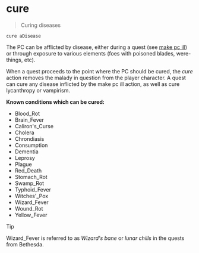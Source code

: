 # cure

> Curing diseases

```
cure aDisease
```

The PC can be afflicted by disease, either during a quest (see [make pc ill](./make.md#infecting-the-player)) or through exposure to various elements (foes with poisoned blades, were-things, etc).

When a quest proceeds to the point where the PC should be cured, the _cure_ action removes the malady in question from the player character. A quest can cure any disease inflicted by the make pc ill action, as well as cure lycanthropy or vampirism.

**Known conditions which can be cured:**

* Blood\_Rot
* Brain\_Fever
* Caliron's\_Curse
* Cholera
* Chrondiasis
* Consumption
* Dementia
* Leprosy
* Plague
* Red\_Death
* Stomach\_Rot
* Swamp\_Rot
* Typhoid\_Fever
* Witches'\_Pox
* Wizard\_Fever
* Wound\_Rot
* Yellow\_Fever

> [!TIP]
> Wizard\_Fever is referred to as _Wizard's bane_ or _lunar chills_ in the quests from Bethesda.
